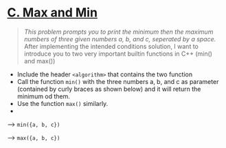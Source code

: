 # [C. Max and Min](https://codeforces.com/group/6uhngucRCe/contest/429334/problem/C)
> *This problem prompts you to print the minimum then the maximum numbers of three given numbers a, b, and c, seperated by a space.*
After implementing the intended conditions solution, I want to introduce you to two very important builtin functions in C++ (min() and max())
+ Include the header ```<algorithm>``` that contains the two function
+ Call the function ```min()``` with the three numbers a, b, and c as parameter (contained by curly braces as shown below) and it will return the minimum od them.
+ Use the function ```max()``` similarly.
+ 
--> ```min({a, b, c})```

--> ```max({a, b, c})```
